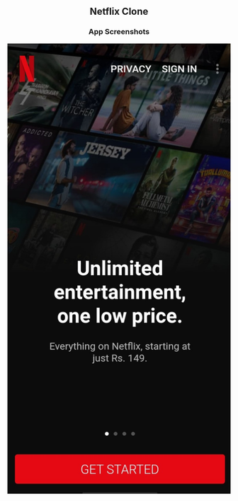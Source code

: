 ## <p align="center">Netflix Clone</p>



### <p align="center">App Screenshots</p>

![Image1](screenshots/1.jpg)
<!-- <p align="center">
<img src="" width=200/>
<img src="screenshots/2.jpg" width=200/>
<img src="screenshots/3.jpg" width=200/>
<img src="screenshots/4.jpg" width=200/>
</p> -->
